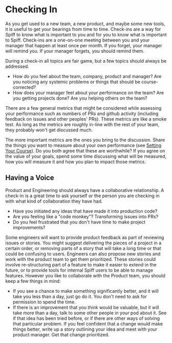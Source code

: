 # Checking In

As you get used to a new team, a new product, and maybe some new tools, it is useful to get your bearings from time to time.
Check-ins are a way for Spiff to know what is important to you and for you to know what is important to Spiff.
Check-ins are a one-on-one meeting between you and your manager that happen at least once per month.
If you forget, your manager will remind you. If your manager forgets, you should remind them.

During a check-in all topics are fair game, but a few topics should always be addressed.

* How do you feel about the team, company, product and manager? Are you noticing any systemic problems or things that should be course-corrected?
* How does your manager feel about your performance on the team? Are you getting projects done? Are you helping others on the team?

There are a few general metrics that might be considered while assessing your performance such as numbers of PRs and github activity (including feedback on issues and other peoples' PRs).
These metrics are like a smoke test.
As long as the metrics are roughly in-line with the rest of your team, they probably won't get discussed much.

The more important metrics are the ones you bring to the discussion.
Share the things you want to measure about your own performance (see [Setting Your Course](02.SettingYourCourse.md)).
Do you both agree that these are worthwhile?
If you agree on the value of your goals, spend some time discussing what will be measured, how you will measure it and how you plan to impact those metrics.

## Having a Voice

Product and Engineering should always have a collaborative relationship.
A check-in is a great time to ask yourself or the person you are checking in with what kind of collaboration they have had.

* Have you initiated any ideas that have made it into production code?
* Are you feeling like a "code monkey"? Transforming issues into PRs?
* Do you feel frustrated that you don't have time to make project improvements?

Some engineers will want to provide product feedback as part of reviewing issues or stories.
You might suggest delivering the pieces of a project in a certain order, or removing parts of a story that will take a long time or that could be confusing to users.
Engineers can also propose new stories and work with the product team to get them prioritized.
These stories could involve re-structuring part of a feature to make it easier to extend in the future, or to provide tools for internal Spiff users to be able to manage features.
However you like to collaborate with the Product team, you should keep a few things in mind:

* If you see a chance to make something significantly better, and it will take you less than a day, just go do it. You don't need to ask for permission to spend the time.
* If there is an improvement that you think would be valuable, but it will take more than a day, talk to some other people in your pod about it. See if that idea has been tried before, or if there are other ways of solving that particular problem. If you feel confident that a change would make things better, write up a story outlining your idea and meet with your product manager. Get that change prioritized.

